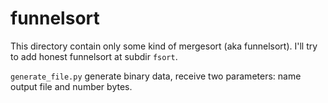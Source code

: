 funnelsort
==========

This directory contain only some kind of mergesort (aka funnelsort). I'll try to add honest funnelsort at subdir `fsort`.

`generate_file.py` generate binary data, receive two parameters: name output file and number bytes.
